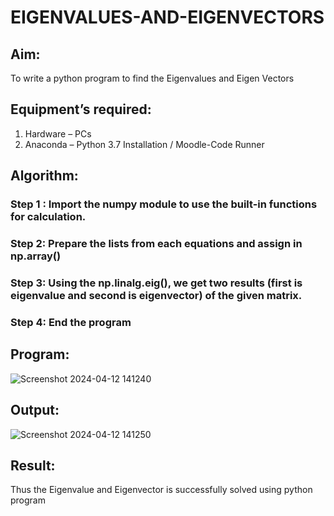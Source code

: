# EIGENVALUES-AND-EIGENVECTORS
## Aim:
To write a python program to find the Eigenvalues and Eigen Vectors
## Equipment’s required:
1. 	Hardware – PCs
2. 	Anaconda – Python 3.7 Installation / Moodle-Code Runner
## Algorithm:
### Step 1 : Import the numpy module to use the built-in functions for calculation.
### Step 2: Prepare the lists from each equations and assign in np.array()
### Step 3: Using the np.linalg.eig(),  we get two results (first is eigenvalue and second is eigenvector) of the given matrix.
### Step 4: End the program

## Program:

![Screenshot 2024-04-12 141240](https://github.com/Dhanushmukesh/EIGENVALUES-AND-EIGENVECTORS/assets/155508176/7ce9867c-78a1-4876-9e3a-50faaf35efca)

## Output:

![Screenshot 2024-04-12 141250](https://github.com/Dhanushmukesh/EIGENVALUES-AND-EIGENVECTORS/assets/155508176/a048eec3-8a9c-4f45-9666-30b66ae14a70)

## Result:
Thus the Eigenvalue and Eigenvector is successfully solved using python program
